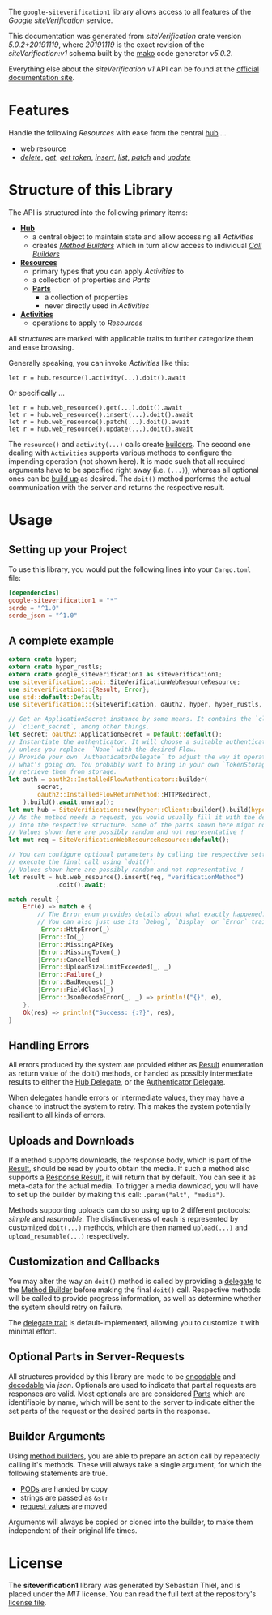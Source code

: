 <!---
DO NOT EDIT !
This file was generated automatically from 'src/generator/templates/api/README.md.mako'
DO NOT EDIT !
-->
The `google-siteverification1` library allows access to all features of the *Google siteVerification* service.

This documentation was generated from *siteVerification* crate version *5.0.2+20191119*, where *20191119* is the exact revision of the *siteVerification:v1* schema built by the [mako](http://www.makotemplates.org/) code generator *v5.0.2*.

Everything else about the *siteVerification* *v1* API can be found at the
[official documentation site](https://developers.google.com/site-verification/).
# Features

Handle the following *Resources* with ease from the central [hub](https://docs.rs/google-siteverification1/5.0.2+20191119/google_siteverification1/SiteVerification) ... 

* web resource
 * [*delete*](https://docs.rs/google-siteverification1/5.0.2+20191119/google_siteverification1/api::WebResourceDeleteCall), [*get*](https://docs.rs/google-siteverification1/5.0.2+20191119/google_siteverification1/api::WebResourceGetCall), [*get token*](https://docs.rs/google-siteverification1/5.0.2+20191119/google_siteverification1/api::WebResourceGetTokenCall), [*insert*](https://docs.rs/google-siteverification1/5.0.2+20191119/google_siteverification1/api::WebResourceInsertCall), [*list*](https://docs.rs/google-siteverification1/5.0.2+20191119/google_siteverification1/api::WebResourceListCall), [*patch*](https://docs.rs/google-siteverification1/5.0.2+20191119/google_siteverification1/api::WebResourcePatchCall) and [*update*](https://docs.rs/google-siteverification1/5.0.2+20191119/google_siteverification1/api::WebResourceUpdateCall)




# Structure of this Library

The API is structured into the following primary items:

* **[Hub](https://docs.rs/google-siteverification1/5.0.2+20191119/google_siteverification1/SiteVerification)**
    * a central object to maintain state and allow accessing all *Activities*
    * creates [*Method Builders*](https://docs.rs/google-siteverification1/5.0.2+20191119/google_siteverification1/client::MethodsBuilder) which in turn
      allow access to individual [*Call Builders*](https://docs.rs/google-siteverification1/5.0.2+20191119/google_siteverification1/client::CallBuilder)
* **[Resources](https://docs.rs/google-siteverification1/5.0.2+20191119/google_siteverification1/client::Resource)**
    * primary types that you can apply *Activities* to
    * a collection of properties and *Parts*
    * **[Parts](https://docs.rs/google-siteverification1/5.0.2+20191119/google_siteverification1/client::Part)**
        * a collection of properties
        * never directly used in *Activities*
* **[Activities](https://docs.rs/google-siteverification1/5.0.2+20191119/google_siteverification1/client::CallBuilder)**
    * operations to apply to *Resources*

All *structures* are marked with applicable traits to further categorize them and ease browsing.

Generally speaking, you can invoke *Activities* like this:

```Rust,ignore
let r = hub.resource().activity(...).doit().await
```

Or specifically ...

```ignore
let r = hub.web_resource().get(...).doit().await
let r = hub.web_resource().insert(...).doit().await
let r = hub.web_resource().patch(...).doit().await
let r = hub.web_resource().update(...).doit().await
```

The `resource()` and `activity(...)` calls create [builders][builder-pattern]. The second one dealing with `Activities` 
supports various methods to configure the impending operation (not shown here). It is made such that all required arguments have to be 
specified right away (i.e. `(...)`), whereas all optional ones can be [build up][builder-pattern] as desired.
The `doit()` method performs the actual communication with the server and returns the respective result.

# Usage

## Setting up your Project

To use this library, you would put the following lines into your `Cargo.toml` file:

```toml
[dependencies]
google-siteverification1 = "*"
serde = "^1.0"
serde_json = "^1.0"
```

## A complete example

```Rust
extern crate hyper;
extern crate hyper_rustls;
extern crate google_siteverification1 as siteverification1;
use siteverification1::api::SiteVerificationWebResourceResource;
use siteverification1::{Result, Error};
use std::default::Default;
use siteverification1::{SiteVerification, oauth2, hyper, hyper_rustls, chrono, FieldMask};

// Get an ApplicationSecret instance by some means. It contains the `client_id` and 
// `client_secret`, among other things.
let secret: oauth2::ApplicationSecret = Default::default();
// Instantiate the authenticator. It will choose a suitable authentication flow for you, 
// unless you replace  `None` with the desired Flow.
// Provide your own `AuthenticatorDelegate` to adjust the way it operates and get feedback about 
// what's going on. You probably want to bring in your own `TokenStorage` to persist tokens and
// retrieve them from storage.
let auth = oauth2::InstalledFlowAuthenticator::builder(
        secret,
        oauth2::InstalledFlowReturnMethod::HTTPRedirect,
    ).build().await.unwrap();
let mut hub = SiteVerification::new(hyper::Client::builder().build(hyper_rustls::HttpsConnectorBuilder::new().with_native_roots().https_or_http().enable_http1().enable_http2().build()), auth);
// As the method needs a request, you would usually fill it with the desired information
// into the respective structure. Some of the parts shown here might not be applicable !
// Values shown here are possibly random and not representative !
let mut req = SiteVerificationWebResourceResource::default();

// You can configure optional parameters by calling the respective setters at will, and
// execute the final call using `doit()`.
// Values shown here are possibly random and not representative !
let result = hub.web_resource().insert(req, "verificationMethod")
             .doit().await;

match result {
    Err(e) => match e {
        // The Error enum provides details about what exactly happened.
        // You can also just use its `Debug`, `Display` or `Error` traits
         Error::HttpError(_)
        |Error::Io(_)
        |Error::MissingAPIKey
        |Error::MissingToken(_)
        |Error::Cancelled
        |Error::UploadSizeLimitExceeded(_, _)
        |Error::Failure(_)
        |Error::BadRequest(_)
        |Error::FieldClash(_)
        |Error::JsonDecodeError(_, _) => println!("{}", e),
    },
    Ok(res) => println!("Success: {:?}", res),
}

```
## Handling Errors

All errors produced by the system are provided either as [Result](https://docs.rs/google-siteverification1/5.0.2+20191119/google_siteverification1/client::Result) enumeration as return value of
the doit() methods, or handed as possibly intermediate results to either the 
[Hub Delegate](https://docs.rs/google-siteverification1/5.0.2+20191119/google_siteverification1/client::Delegate), or the [Authenticator Delegate](https://docs.rs/yup-oauth2/*/yup_oauth2/trait.AuthenticatorDelegate.html).

When delegates handle errors or intermediate values, they may have a chance to instruct the system to retry. This 
makes the system potentially resilient to all kinds of errors.

## Uploads and Downloads
If a method supports downloads, the response body, which is part of the [Result](https://docs.rs/google-siteverification1/5.0.2+20191119/google_siteverification1/client::Result), should be
read by you to obtain the media.
If such a method also supports a [Response Result](https://docs.rs/google-siteverification1/5.0.2+20191119/google_siteverification1/client::ResponseResult), it will return that by default.
You can see it as meta-data for the actual media. To trigger a media download, you will have to set up the builder by making
this call: `.param("alt", "media")`.

Methods supporting uploads can do so using up to 2 different protocols: 
*simple* and *resumable*. The distinctiveness of each is represented by customized 
`doit(...)` methods, which are then named `upload(...)` and `upload_resumable(...)` respectively.

## Customization and Callbacks

You may alter the way an `doit()` method is called by providing a [delegate](https://docs.rs/google-siteverification1/5.0.2+20191119/google_siteverification1/client::Delegate) to the 
[Method Builder](https://docs.rs/google-siteverification1/5.0.2+20191119/google_siteverification1/client::CallBuilder) before making the final `doit()` call. 
Respective methods will be called to provide progress information, as well as determine whether the system should 
retry on failure.

The [delegate trait](https://docs.rs/google-siteverification1/5.0.2+20191119/google_siteverification1/client::Delegate) is default-implemented, allowing you to customize it with minimal effort.

## Optional Parts in Server-Requests

All structures provided by this library are made to be [encodable](https://docs.rs/google-siteverification1/5.0.2+20191119/google_siteverification1/client::RequestValue) and 
[decodable](https://docs.rs/google-siteverification1/5.0.2+20191119/google_siteverification1/client::ResponseResult) via *json*. Optionals are used to indicate that partial requests are responses 
are valid.
Most optionals are are considered [Parts](https://docs.rs/google-siteverification1/5.0.2+20191119/google_siteverification1/client::Part) which are identifiable by name, which will be sent to 
the server to indicate either the set parts of the request or the desired parts in the response.

## Builder Arguments

Using [method builders](https://docs.rs/google-siteverification1/5.0.2+20191119/google_siteverification1/client::CallBuilder), you are able to prepare an action call by repeatedly calling it's methods.
These will always take a single argument, for which the following statements are true.

* [PODs][wiki-pod] are handed by copy
* strings are passed as `&str`
* [request values](https://docs.rs/google-siteverification1/5.0.2+20191119/google_siteverification1/client::RequestValue) are moved

Arguments will always be copied or cloned into the builder, to make them independent of their original life times.

[wiki-pod]: http://en.wikipedia.org/wiki/Plain_old_data_structure
[builder-pattern]: http://en.wikipedia.org/wiki/Builder_pattern
[google-go-api]: https://github.com/google/google-api-go-client

# License
The **siteverification1** library was generated by Sebastian Thiel, and is placed 
under the *MIT* license.
You can read the full text at the repository's [license file][repo-license].

[repo-license]: https://github.com/Byron/google-apis-rsblob/main/LICENSE.md

